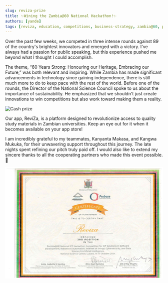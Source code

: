 ```yaml
---
slug: reviza-prize
title: ✨Wining the Zambia@60 National Hackathon!✨
authors: [yande]
tags: [reviza, education, competitions, business-strategy, zambia@60, pitches]
---
```


Over the past few weeks, we competed in three intense rounds against 89 of the country's brightest innovators and emerged with a victory. I've always had a passion for public speaking, but this experience pushed me beyond what I thought I could accomplish.

<!-- truncate -->

The theme, “60 Years Strong: Honouring our Heritage, Embracing our Future,” was both relevant and inspiring. While Zambia has made significant advancements in technology since gaining independence, there is still much more to do to keep pace with the rest of the world. Before one of the rounds, the Director of the National Science Council spoke to us about the importance of sustainability. He emphasized that we shouldn't just create innovations to win competitions but also work toward making them a reality.

![Cash prize](https://media.licdn.com/dms/image/v2/D4D22AQEWLCj6tyKHTg/feedshare-shrink_800/feedshare-shrink_800/0/1729339120369?e=1734566400&v=beta&t=KnM5EM5XbYQRauuWRxqq7AyEUAtgByDB778rpZxVRWU)

Our app, ReviZa, is a platform designed to revolutionize access to quality study materials in Zambian universities. Keep an eye out for it when it becomes available on your app store!

I am incredibly grateful to my teammates, Kanyanta Makasa, and Kangwa Mukuka, for their unwavering support throughout this journey. The late nights spent refining our pitch truly paid off. I would also like to extend my sincere thanks to all the cooperating partners who made this event possible.🙌

![certificate](ReviZa-Zambia60_cert.jpg)
